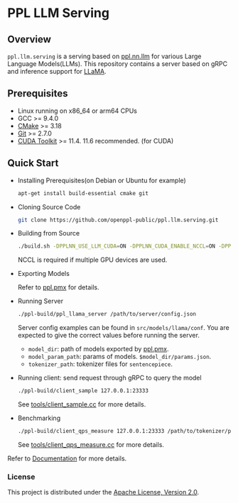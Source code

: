 # PPL LLM Serving

## Overview

`ppl.llm.serving` is a serving based on [ppl.nn.llm](https://github.com/openppl-public/ppl.nn.llm) for various Large Language Models(LLMs). This repository contains a server based on gRPC and inference support for [LLaMA](https://github.com/facebookresearch/llama).

## Prerequisites

* Linux running on x86_64 or arm64 CPUs
* GCC >= 9.4.0
* [CMake](https://cmake.org/download/) >= 3.18
* [Git](https://git-scm.com/downloads) >= 2.7.0
* [CUDA Toolkit](https://developer.nvidia.com/cuda-toolkit-archive) >= 11.4. 11.6 recommended. (for CUDA)

## Quick Start

* Installing Prerequisites(on Debian or Ubuntu for example)

    ```bash
    apt-get install build-essential cmake git
    ```

* Cloning Source Code

    ```bash
    git clone https://github.com/openppl-public/ppl.llm.serving.git
    ```

* Building from Source

    ```bash
    ./build.sh -DPPLNN_USE_LLM_CUDA=ON -DPPLNN_CUDA_ENABLE_NCCL=ON -DPPLNN_ENABLE_CUDA_JIT=OFF -DPPLNN_CUDA_ARCHITECTURES="'80;86;87'" -DPPLCOMMON_CUDA_ARCHITECTURES="'80;86;87'"
    ```

    NCCL is required if multiple GPU devices are used.

* Exporting Models

    Refer to [ppl.pmx](https://github.com/openppl-public/ppl.pmx) for details.

* Running Server

    ```bash
    ./ppl-build/ppl_llama_server /path/to/server/config.json
    ```

    Server config examples can be found in `src/models/llama/conf`. You are expected to give the correct values before running the server.

    - `model_dir`: path of models exported by [ppl.pmx](https://github.com/openppl-public/ppl.pmx).
    - `model_param_path`: params of models. `$model_dir/params.json`.
    - `tokenizer_path`: tokenizer files for `sentencepiece`.
    
* Running client: send request through gRPC to query the model

    ```bash
    ./ppl-build/client_sample 127.0.0.1:23333
    ```
    See [tools/client_sample.cc](tools/client_sample.cc) for more details.

* Benchmarking

    ```bash
    ./ppl-build/client_qps_measure 127.0.0.1:23333 /path/to/tokenizer/path tools/samples_1024.json
    ```
    See [tools/client_qps_measure.cc](tools/client_qps_measure.cc) for more details.

Refer to [Documentation](docs/) for more details.

### License

This project is distributed under the [Apache License, Version 2.0](LICENSE).
